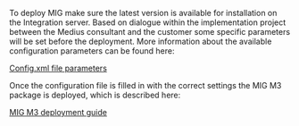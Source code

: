 To deploy MIG make sure the latest version is available for installation on the Integration server. Based on dialogue within the implementation project between the Medius consultant and the customer some specific parameters will be set before the deployment. More information about the available configuration parameters can be found here:

[Config.xml file parameters](https://medius.atlassian.net/wiki/spaces/MFP/pages/85492687/1.+M3+Solution+Questionnaire)

Once the configuration file is filled in with the correct settings the MIG M3 package is deployed, which is described here:

[MIG M3 deployment guide](https://medius.atlassian.net/wiki/spaces/MFP/pages/85493452/3.+M3+Deployment+Guide)

